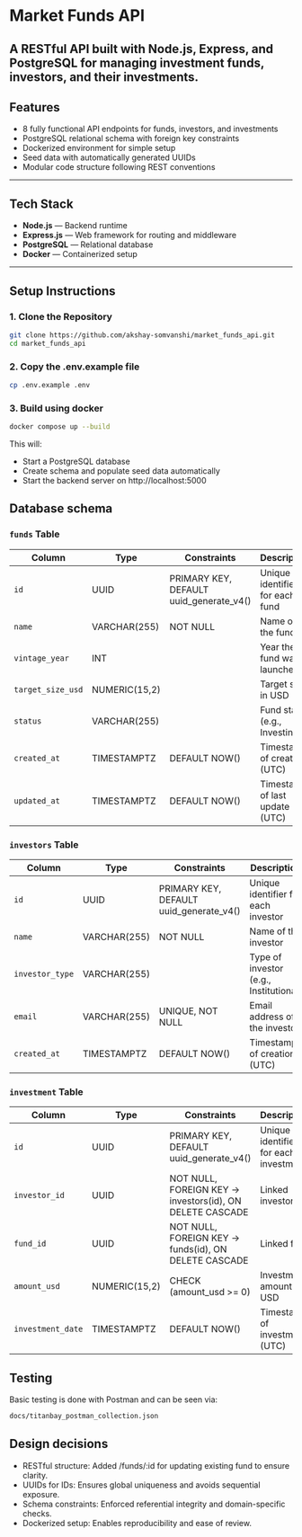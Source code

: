 # Market Funds API

A RESTful API built with **Node.js**, **Express**, and **PostgreSQL** for managing investment funds, investors, and their investments.  
---

## Features

- 8 fully functional API endpoints for funds, investors, and investments  
- PostgreSQL relational schema with foreign key constraints  
- Dockerized environment for simple setup  
- Seed data with automatically generated UUIDs  
- Modular code structure following REST conventions  

---

## Tech Stack

- **Node.js** — Backend runtime  
- **Express.js** — Web framework for routing and middleware  
- **PostgreSQL** — Relational database  
- **Docker** — Containerized setup  

---

## Setup Instructions

### 1. Clone the Repository
```bash
git clone https://github.com/akshay-somvanshi/market_funds_api.git
cd market_funds_api
```

### 2. Copy the .env.example file
```bash
cp .env.example .env
```

### 3. Build using docker
```bash
docker compose up --build
```
This will:
- Start a PostgreSQL database
- Create schema and populate seed data automatically
- Start the backend server on http://localhost:5000

## Database schema
### `funds` Table

| Column            | Type           | Constraints                              | Description                                 |
|-------------------|----------------|------------------------------------------|---------------------------------------------|
| `id`              | UUID           | PRIMARY KEY, DEFAULT uuid_generate_v4()  | Unique identifier for each fund             |
| `name`            | VARCHAR(255)   | NOT NULL                                 | Name of the fund                            |
| `vintage_year`    | INT            |                                          | Year the fund was launched                  |
| `target_size_usd` | NUMERIC(15,2)  |                                          | Target size in USD                          |
| `status`          | VARCHAR(255)   |                                          | Fund status (e.g., Investing)               |
| `created_at`      | TIMESTAMPTZ    | DEFAULT NOW()                            | Timestamp of creation (UTC)                 |
| `updated_at`      | TIMESTAMPTZ    | DEFAULT NOW()                            | Timestamp of last update (UTC)              |


### `investors` Table

| Column         | Type           | Constraints                              | Description                                 |
|----------------|----------------|------------------------------------------|---------------------------------------------|
| `id`           | UUID           | PRIMARY KEY, DEFAULT uuid_generate_v4()  | Unique identifier for each investor         |
| `name`         | VARCHAR(255)   | NOT NULL                                 | Name of the investor                        |
| `investor_type`| VARCHAR(255)   |                                          | Type of investor (e.g., Institutional)      |
| `email`        | VARCHAR(255)   | UNIQUE, NOT NULL                         | Email address of the investor               |
| `created_at`   | TIMESTAMPTZ    | DEFAULT NOW()                            | Timestamp of creation (UTC)                 |


### `investment` Table

| Column            | Type           | Constraints                              | Description                                 |
|-------------------|----------------|------------------------------------------|---------------------------------------------|
| `id`              | UUID           | PRIMARY KEY, DEFAULT uuid_generate_v4()  | Unique identifier for each investment       |
| `investor_id`     | UUID           | NOT NULL, FOREIGN KEY → investors(id), ON DELETE CASCADE | Linked investor                             |
| `fund_id`         | UUID           | NOT NULL, FOREIGN KEY → funds(id), ON DELETE CASCADE     | Linked fund                                 |
| `amount_usd`      | NUMERIC(15,2)  | CHECK (amount_usd >= 0)                  | Investment amount in USD                    |
| `investment_date` | TIMESTAMPTZ    | DEFAULT NOW()                            | Timestamp of investment (UTC)               |

## Testing

Basic testing is done with Postman and can be seen via:
```bash
docs/titanbay_postman_collection.json
```

## Design decisions
- RESTful structure: Added /funds/:id for updating existing fund to ensure clarity.
- UUIDs for IDs: Ensures global uniqueness and avoids sequential exposure.
- Schema constraints: Enforced referential integrity and domain-specific checks.
- Dockerized setup: Enables reproducibility and ease of review. 